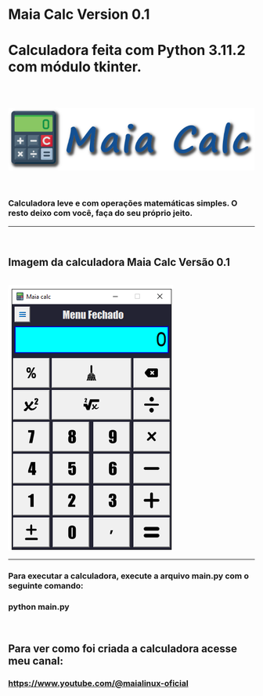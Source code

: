 # Maia Calc Version 0.1
# Calculadora feita com Python 3.11.2 com módulo tkinter. 
<br><br>
<p align="left">
  <img src="Calculadora/imagens/Logo_Calculadora.png">
</p>
<br>

### Calculadora leve e com operações matemáticas simples. O resto deixo com você, faça do seu próprio jeito.

<hr>
<br>
<p align="center">
  
## Imagem da calculadora Maia Calc Versão 0.1

<br>
<img src="Calculadora/imagens/Calculadora_MaiaCalc.png">
</p>
<hr>

### Para executar a calculadora, execute a arquivo main.py com o seguinte comando:
### python main.py
<br>

## Para ver como foi criada a calculadora acesse meu canal:

### https://www.youtube.com/@maialinux-oficial 
